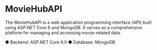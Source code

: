# MovieHubAPI
The MovieHubAPI  is a web application programming interface (API) built using ASP.NET Core 6 and MongoDB. It serves as a comprehensive platform for managing and accessing movie-related data.

● Backend: ASP.NET Core 6.0
● Database: MongoDB
